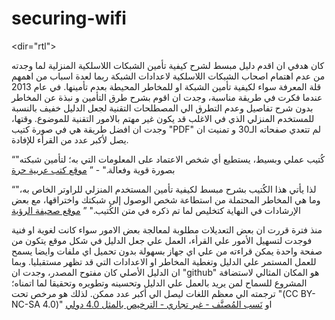 # securing-wifi
<dir="rtl">
<p>
كان هدفي ان اقدم دليل مبسط لشرح كيفية تأمين الشبكات اللاسلكية المنزلية لما وجدته من عدم اهتمام اصحاب الشبكات اللاسلكية لاعدادات الشبكة ربما لعدة اسباب من اهمهم قلة المعرفة سواء لكيفية تأمين الشبكة او للمخاطر المحيطة بعدم تأمينها.
في عام 2013 عندما فكرت في طريقة مناسبة، وجدت ان اقوم بشرح طرق التأمين و نبذة عن المخاطر بدون شرح تفاصيل وعدم التطرق الي المصطلحات التقنية لجعل الدليل خفيف بالنسبة للمستخدم المنزلي الذي في الاغلب قد يكون غير مهتم بالامور التقنية للموضوع. وقتها، وجدت ان افضل طريقة هي في صورة كتيب "PDF" لم تتعدي صفحاته الـ30 و تمنيت ان يصل لأكبر عدد من القرأء للإفادة.<br>

<q>"كُتيب عملي وبسيط، يستطيع أي شخص الاعتماد على المعلومات التي به؛ لتأمين شبكته بصورة قوية وفعالة." - </q>
<a href="http://librebooks.org/secure-wireless-networks-for-home-users/">موقع كتب عربية حرة</a><br>

<q>"لذا يأتي هذا الكُتيب بشرح مبسط لكيفية تأمين المستخدم المنزلي للراوتر الخاص به، وما هي المخاطر المحتملة من استطاعة شخص الوصول إلى شبكتك واختراقها، مع بعض الإرشادات في النهاية كتخليص لما تم ذكره في متن الكُتيب." </q>
<a href="https://goo.gl/Zd93L3">موقع صحيفة الرؤية</a><br>

منذ فترة قررت ان بعض التعديلات مطلوبة لمعالجة بعض الامور سواء كانت لغوية او فنية فوجدت لتسهيل الأمور علي القرأء، العمل علي جعل الدليل في شكل موقع يتكون من صفحة واحدة يمكن قراءته من علي اي جهاز بسهولة بدون تحميل اي ملفات وايضا يسمح للعمل المستمر علي الدليل وتغطية المخاطر او الاعدادات التي قد تظهر مستقبليا.
وبما ان الدليل الأصلي كان مفتوح المصدر، وجدت ان "github" هو المكان المثالي لاستضافة المشروع للسماح لمن يريد بالعمل علي الدليل وتحسينه وتطويره وتحقيقا لما اتمناه؛ ترجمته الي معظم اللغات ليصل الي أكبر عدد ممكن. لذلك هو مرخص تحت "(CC BY-NC-SA 4.0)" او <a href="https://creativecommons.org/licenses/by-nc-sa/4.0/deed.ar">نَسب المُصنَّف - غير تجاري - الترخيص بالمثل 4.0 دولي</a>
</p>
